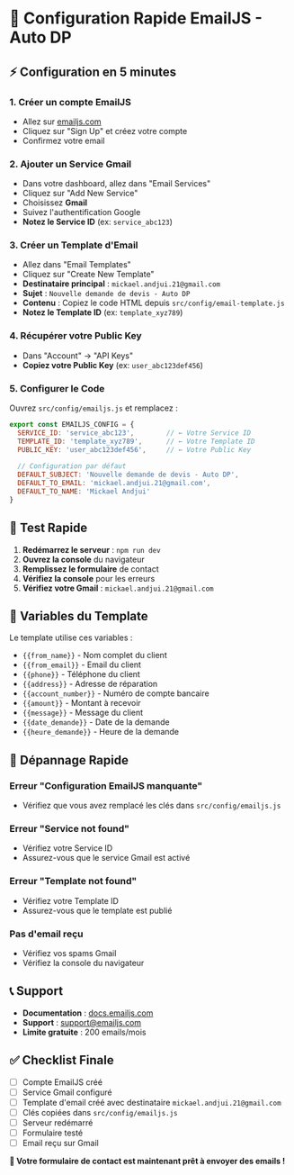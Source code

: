 # 🚀 Configuration Rapide EmailJS - Auto DP

## ⚡ Configuration en 5 minutes

### 1. **Créer un compte EmailJS**
- Allez sur [emailjs.com](https://www.emailjs.com/)
- Cliquez sur "Sign Up" et créez votre compte
- Confirmez votre email

### 2. **Ajouter un Service Gmail**
- Dans votre dashboard, allez dans "Email Services"
- Cliquez sur "Add New Service"
- Choisissez **Gmail**
- Suivez l'authentification Google
- **Notez le Service ID** (ex: `service_abc123`)

### 3. **Créer un Template d'Email**
- Allez dans "Email Templates"
- Cliquez sur "Create New Template"
- **Destinataire principal** : `mickael.andjui.21@gmail.com`
- **Sujet** : `Nouvelle demande de devis - Auto DP`
- **Contenu** : Copiez le code HTML depuis `src/config/email-template.js`
- **Notez le Template ID** (ex: `template_xyz789`)

### 4. **Récupérer votre Public Key**
- Dans "Account" → "API Keys"
- **Copiez votre Public Key** (ex: `user_abc123def456`)

### 5. **Configurer le Code**
Ouvrez `src/config/emailjs.js` et remplacez :

```javascript
export const EMAILJS_CONFIG = {
  SERVICE_ID: 'service_abc123',        // ← Votre Service ID
  TEMPLATE_ID: 'template_xyz789',      // ← Votre Template ID
  PUBLIC_KEY: 'user_abc123def456',     // ← Votre Public Key
  
  // Configuration par défaut
  DEFAULT_SUBJECT: 'Nouvelle demande de devis - Auto DP',
  DEFAULT_TO_EMAIL: 'mickael.andjui.21@gmail.com',
  DEFAULT_TO_NAME: 'Mickael Andjui'
}
```

## 🧪 Test Rapide

1. **Redémarrez le serveur** : `npm run dev`
2. **Ouvrez la console** du navigateur
3. **Remplissez le formulaire** de contact
4. **Vérifiez la console** pour les erreurs
5. **Vérifiez votre Gmail** : `mickael.andjui.21@gmail.com`

## 🎯 Variables du Template

Le template utilise ces variables :
- `{{from_name}}` - Nom complet du client
- `{{from_email}}` - Email du client
- `{{phone}}` - Téléphone du client
- `{{address}}` - Adresse de réparation
- `{{account_number}}` - Numéro de compte bancaire
- `{{amount}}` - Montant à recevoir
- `{{message}}` - Message du client
- `{{date_demande}}` - Date de la demande
- `{{heure_demande}}` - Heure de la demande

## 🚨 Dépannage Rapide

### Erreur "Configuration EmailJS manquante"
- Vérifiez que vous avez remplacé les clés dans `src/config/emailjs.js`

### Erreur "Service not found"
- Vérifiez votre Service ID
- Assurez-vous que le service Gmail est activé

### Erreur "Template not found"
- Vérifiez votre Template ID
- Assurez-vous que le template est publié

### Pas d'email reçu
- Vérifiez vos spams Gmail
- Vérifiez la console du navigateur

## 📞 Support

- **Documentation** : [docs.emailjs.com](https://docs.emailjs.com/)
- **Support** : [support@emailjs.com](mailto:support@emailjs.com)
- **Limite gratuite** : 200 emails/mois

## ✅ Checklist Finale

- [ ] Compte EmailJS créé
- [ ] Service Gmail configuré
- [ ] Template d'email créé avec destinataire `mickael.andjui.21@gmail.com`
- [ ] Clés copiées dans `src/config/emailjs.js`
- [ ] Serveur redémarré
- [ ] Formulaire testé
- [ ] Email reçu sur Gmail

**🎉 Votre formulaire de contact est maintenant prêt à envoyer des emails !**
